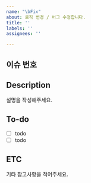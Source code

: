 ```yaml
---
name: "\bFix"
about: 로직 변경 / 버그 수정합니다.
title: ''
labels: ''
assignees: ''

---
```


## 이슈 번호 

## Description
설명을 작성해주세요.

## To-do
- [ ] todo
- [ ] todo

## ETC
기타 참고사항을 적어주세요.
